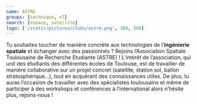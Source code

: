 ```yaml
---
name: ASTRE
groups: [technique, n7]
search: [espace, satellite]
logo: ['/static/pictures/clubs/astre.png', 300, 300]
---
```

Tu souhaites toucher de manière concrète aux technologies de l’**ingénierie spatiale** et échanger avec des passionnés ? Rejoins l’Association Spatiale Toulousaine de Recherche Etudiante (ASTRE) ! L’intérêt de l’association, qui unit des étudiants des différentes écoles de Toulouse, est de travailler de manière collaborative sur un projet concret (satellite, station sol, ballon stratosphérique…), tout en acquérant des connaissances utiles. De plus, tu auras l’occasion de travailler avec des spécialistes toulousains et même de participer à des workshops et conférences à l’international alors n’hésite plus, rejoins-nous !
